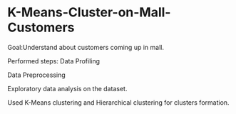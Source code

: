 # K-Means-Cluster-on-Mall-Customers
Goal:Understand about customers coming up in mall.  

Performed steps: Data Profiling

Data Preprocessing 

Exploratory data analysis on the dataset. 

Used K-Means clustering and Hierarchical clustering for clusters formation.
